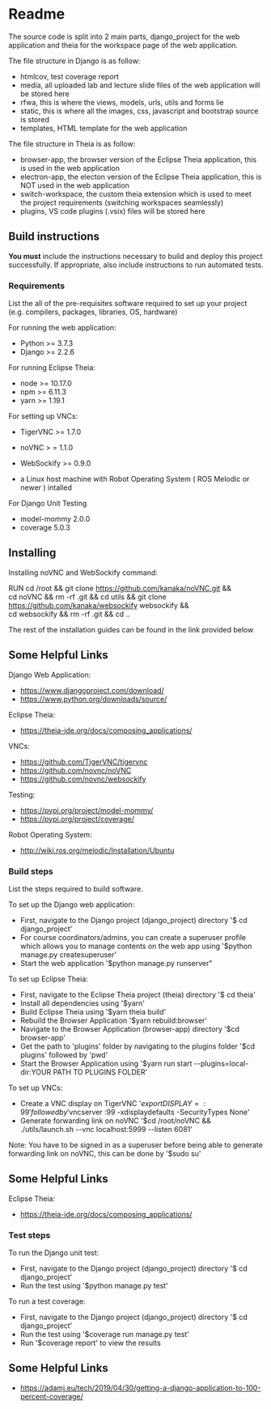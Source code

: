 # Readme


The source code is split into 2 main parts, django_project for the web application and theia for the workspace page of the web application.

The file structure in Django is as follow:
* htmlcov, test coverage report
* media, all uploaded lab and lecture slide files of the web application will be stored here
* rfwa, this is where the views, models, urls, utils and forms lie
* static, this is where all the images, css, javascript and bootstrap source is stored
* templates, HTML template for the web application

The file structure in Theia is as follow:
* browser-app, the browser version of the Eclipse Theia application, this is used in the web application
* electron-app, the electon version of the Eclipse Theia application, this is NOT used in the web application
* switch-workspace, the custom theia extension which is used to meet the project requirements (switching workspaces seamlessly)
* plugins, VS code plugins (.vsix) files will be stored here


## Build instructions

**You must** include the instructions necessary to build and deploy this project successfully. If appropriate, also include 
instructions to run automated tests. 

### Requirements

List the all of the pre-requisites software required to set up your project (e.g. compilers, packages, libraries, OS, hardware)

For running the web application:

* Python >= 3.7.3
* Django >= 2.2.6

For running Eclipse Theia:
* node >= 10.17.0
* npm >= 6.11.3 
* yarn >= 1.19.1

For setting up VNCs:
* TigerVNC >= 1.7.0
* noVNC > = 1.1.0
* WebSockify >= 0.9.0

* a Linux host machine with Robot Operating System ( ROS Melodic or newer ) intalled

For Django Unit Testing
* model-mommy                        2.0.0 
* coverage                           5.0.3

## Installing 

Installing noVNC and WebSockify command: 

RUN cd /root && git clone https://github.com/kanaka/noVNC.git && \
cd noVNC && rm -rf .git && cd utils && git clone https://github.com/kanaka/websockify websockify && \
cd websockify && rm -rf .git && cd ..

The rest of the installation guides can be found in the link provided below


## Some Helpful Links

Django Web Application:
* https://www.djangoproject.com/download/
* https://www.python.org/downloads/source/

Eclipse Theia:
* https://theia-ide.org/docs/composing_applications/

VNCs:
* https://github.com/TigerVNC/tigervnc
* https://github.com/novnc/noVNC
* https://github.com/novnc/websockify

Testing:
* https://pypi.org/project/model-mommy/
* https://pypi.org/project/coverage/

Robot Operating System:
* http://wiki.ros.org/melodic/Installation/Ubuntu


### Build steps

List the steps required to build software. 

To set up the Django web application:

* First, navigate to the Django project (django_project) directory '$ cd django_project'
* For course coordinators/admins, you can create a superuser profile which allows you to manage contents on the web app using '$python manage.py createsuperuser'
* Start the web application '$python manage.py runserver"


To set up Eclipse Theia:
* First, navigate to the Eclipse Theia project (theia) directory '$ cd theia'
* Install all dependencies using '$yarn'
* Build Eclipse Theia using '$yarn theia build'
* Rebuild the Browser Application '$yarn rebuild:browser'
* Navigate to the Browser Application (browser-app) directory '$cd browser-app'
* Get the path to 'plugins' folder by navigating to the plugins folder '$cd plugins' followed by 'pwd'
* Start the Browser Application using '$yarn run start --plugins=local-dir:YOUR PATH TO PLUGINS FOLDER'

To set up VNCs:
* Create a VNC display on TigerVNC '$export DISPLAY=:99' followed by '$vncserver :99 -xdisplaydefaults -SecurityTypes None'
* Generate forwarding link on noVNC '$cd /root/noVNC && ./utils/launch.sh --vnc localhost:5999 --listen 6081'

Note: You have to be signed in as a superuser before being able to generate forwarding link on noVNC, this can be done by '$sudo su'

## Some Helpful Links

Eclipse Theia:
* https://theia-ide.org/docs/composing_applications/

### Test steps

To run the Django unit test:
* First, navigate to the Django project (django_project) directory '$ cd django_project'
* Run the test using '$python manage.py test'

To run a test coverage:
* First, navigate to the Django project (django_project) directory '$ cd django_project'
* Run the test using '$coverage run manage.py test'
* Run '$coverage report' to view the results

## Some Helpful Links

* https://adamj.eu/tech/2019/04/30/getting-a-django-application-to-100-percent-coverage/



